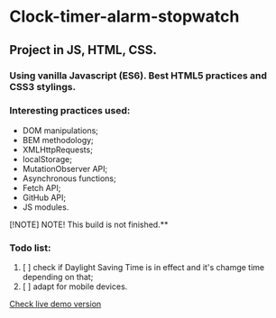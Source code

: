 # Clock-timer-alarm-stopwatch
## Project in JS, HTML, CSS. <br />
### Using vanilla Javascript (ES6). Best HTML5 practices and CSS3 stylings. <br />

### Interesting practices used:
- DOM manipulations;
- BEM methodology;
- XMLHttpRequests;
- localStorage;
- MutationObserver API;
- Asynchronous functions;
- Fetch API;
- GitHub API;
- JS modules. <br />

[!NOTE]
NOTE! This build is not finished.**

### Todo list:
1. [ ] check if Daylight Saving Time is in effect and it's chamge time depending on that;
1. [ ] adapt for mobile devices. <br />


[Check live demo version](https://vovkanychx.github.io/Clock-timer-alarm-stopwatch/)

